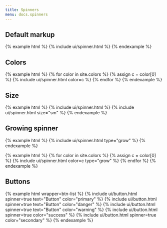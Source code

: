 ```yaml
---
title: Spinners
menu: docs.spinners
---
```


## Default markup

{% example html %}
{% include ui/spinner.html %}
{% endexample %}


## Colors

{% example html %}
{% for color in site.colors %}
{% assign c = color[0] %}
{% include ui/spinner.html color=c %}
{% endfor %}
{% endexample %}

## Size

{% example html %}
{% include ui/spinner.html %}
{% include ui/spinner.html size="sm" %}
{% endexample %}

## Growing spinner

{% example html %}
{% include ui/spinner.html type="grow" %}
{% endexample %}

{% example html %}
{% for color in site.colors %}
{% assign c = color[0] %}
{% include ui/spinner.html color=c type="grow" %}
{% endfor %}
{% endexample %}

## Buttons

{% example html wrapper=btn-list %}
{% include ui/button.html spinner=true text="Button" color="primary" %}
{% include ui/button.html spinner=true text="Button" color="danger" %}
{% include ui/button.html spinner=true text="Button" color="warning" %}
{% include ui/button.html spinner=true color="success" %}
{% include ui/button.html spinner=true color="secondary" %}
{% endexample %}
